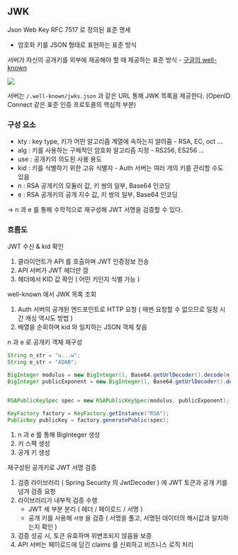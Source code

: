 ## JWK

Json Web Key
RFC 7517 로 정의된 표준 명세

- 암호화 키를 JSON 형태로 표현하는 표준 방식

서버가 자신의 공개키를 외부에 제공해야 할 때 제공하는 표준 방식 - [구글의 well-known](https://www.googleapis.com/oauth2/v3/certs)

![](https://i.imgur.com/Itt6IxE.png)


서버는 `/.well-known/jwks.json` 과 같은 URL 통해 JWK 목록을 제공한다.
(OpenID Connect 같은 표준 인증 프로토콜의 핵심적 부분)

### 구성 요소

- kty : key type, 키가 어떤 알고리즘 계열에 속하는지 알려줌 - RSA, EC, oct ...
- alg : 키를 사용하는 구체적인 암호화 알고리즘 지정 - RS256, ES256 ...
- use : 공개키의 의도된 사용 용도
- kid : 키를 식별하기 위한 고유 식별자 - Auth 서버는 여러 개의 키를 관리할 수도 있음
- n : RSA 공개키의 모듈러 값, 키 쌍의 일부, Base64 인코딩
- e : RSA 공개키의 공개 지수 값, 키 쌍의 일부, Base64 인코딩

-> n 과 e 를 통해 수학적으로 재구성해 JWT 서명을 검증할 수 있다.

### 흐름도

JWT 수신 & kid 확인

1. 클라이언트가 API 를 호출하며 JWT 인증정보 전송
2. API 서버가 JWT 헤더만 깜
3. 헤더에서 KID 값 확인 ( 어떤 키인지 식별 가능 )

well-known 에서 JWK 목록 조회

1. Auth 서버의 공개된 엔드포인트로 HTTP 요청 ( 매번 요청할 수 없으므로 일정 시간 캐싱 역시도 방법 )
2. 배열을 순회하며 kid 와 일치하는 JSON 객체 찾음

n 과 e 로 공개키 객체 재구성

```java
String n_str = "u...w";
String e_str = "AQAB";

BigInteger modulus = new BigInteger(1, Base64.getUrlDecoder().decode(n_str));
BigInteger publicExponent = new BigInteger(1, Base64.getUrlDecoder().decode(e_str));


RSAPublicKeySpec spec = new RSAPublicKeySpec(modulus, publicExponent);

KeyFactory factory = KeyFactory.getInstance("RSA");
PublicKey publicKey = factory.generatePublic(spec);
```

1. n 과 e 를 통해 BigInteger 생성
2. 키 스펙 생성
3. 공개 키 생성

재구성된 공개키로 JWT 서명 검증

1. 검증 라이브러리 ( Spring Security 의 JwtDecoder ) 에 JWT 토큰과 공개 키를 넘겨 검증 요청
2. 라이브러리가 내부적 검증 수행
    - JWT 세 부분 분리 ( 헤더 / 페이로드 / 서명 )
    - 공개 키를 사용해 `서명` 을 검증 ( 서명을 풀고, 서명된 데이터의 해시값과 일치하는지 확인 )
3. 검증 성공 시, 토큰 유효하며 위변조되지 않음을 보증
4. API 서버는 페이로드에 담긴 claims 를 신뢰하고 비즈니스 로직 처리